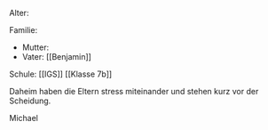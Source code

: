 Alter:

Familie:
- Mutter: 
- Vater: [[Benjamin]] 

Schule: [[IGS]] [[Klasse 7b]]

Daheim haben die Eltern stress miteinander und stehen kurz vor der Scheidung.

Michael